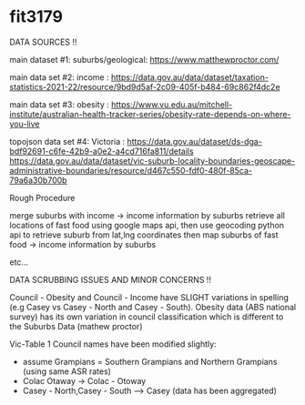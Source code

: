 # fit3179
DATA SOURCES !!

main dataset #1: suburbs/geological: https://www.matthewproctor.com/

main data set #2: income : https://data.gov.au/data/dataset/taxation-statistics-2021-22/resource/9bd9d5af-2c09-405f-b484-69c862f4dc2e

main data set #3: obesity : https://www.vu.edu.au/mitchell-institute/australian-health-tracker-series/obesity-rate-depends-on-where-you-live

topojson data set #4: Victoria : https://data.gov.au/dataset/ds-dga-bdf92691-c6fe-42b9-a0e2-a4cd716fa811/details
https://data.gov.au/data/dataset/vic-suburb-locality-boundaries-geoscape-administrative-boundaries/resource/d467c550-fdf0-480f-85ca-79a6a30b700b



Rough Procedure

merge suburbs with income -> income information by suburbs
retrieve all locations of fast food using google maps api, then use geocoding python api to retrieve suburb from lat,lng coordinates
then map suburbs of fast food -> income information by suburbs

etc...



DATA SCRUBBING ISSUES AND MINOR CONCERNS !!

Council - Obesity and Council - Income have SLIGHT variations in spelling (e.g Casey vs Casey - North and Casey - South). Obesity data (ABS national survey) has its own variation in council classification which is different to the Suburbs Data (mathew proctor)

Vic-Table 1 Council names have been modified slightly:
- assume Grampians = Southern Grampians and Northern Grampians (using same ASR rates)
- Colac Otaway -> Colac - Otoway
- Casey - North,Casey - South --> Casey (data has been aggregated)




